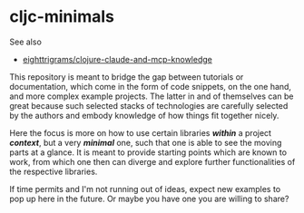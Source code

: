 # cljc-minimals

See also
- [eighttrigrams/clojure-claude-and-mcp-knowledge](https://github.com/eighttrigrams/clojure-claude-and-mcp-knowledge)

This repository is meant to bridge the gap between
tutorials or documentation, which come in the form
of code snippets, on the one hand, and more complex
example projects. The latter in and of themselves can be great
because such selected stacks of technologies are
carefully selected by the authors and embody knowledge
of how things fit together nicely.

Here the focus is more on how to use certain libraries
***within*** a project ***context***, but a very ***minimal*** one, such
that one is able to see the moving parts at a glance. 
It is meant to provide starting points which are known to work, 
from which one then can diverge and explore further functionalities
of the respective libraries.

If time permits and I'm not running out of ideas, expect
new examples to pop up here in the future. Or maybe you have
one you are willing to share?
